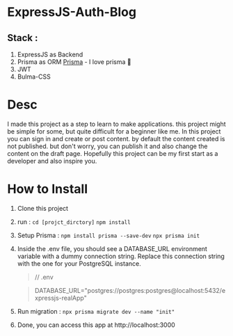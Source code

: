 # ExpressJS-Auth-Blog
## Stack : 
1. ExpressJS as Backend
2. Prisma as ORM [Prisma](http://prisma.io) - I love prisma 💜
3. JWT
4. Bulma-CSS


# Desc
I made this project as a step to learn to make applications. this project might be simple for some, but quite difficult for a beginner like me.
In this project you can sign in and create or post content. by default the content created is not published. but don't worry, you can publish it and also change the content on the draft page.
Hopefully this project can be my first start as a developer and also inspire you.

# How to Install
1. Clone this project
2. run :
    `cd [projct_dirctory]` 
    `npm install`
3. Setup Prisma :
    `npm install prisma --save-dev`
    `npx prisma init`
4. Inside the .env file, you should see a DATABASE_URL environment variable with a dummy connection string. Replace this connection string with the one for your PostgreSQL instance.
    
    > // .env

    > DATABASE_URL="postgres://postgres:postgres@localhost:5432/expressjs-realApp"

5. Run migration :
 `npx prisma migrate dev --name "init"`
6. Done, you can access this app at http://localhost:3000